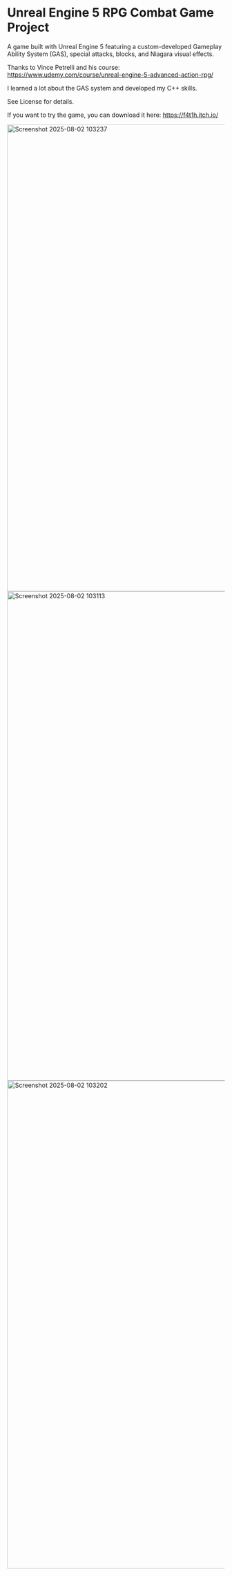 Unreal Engine 5 RPG Combat Game Project
=============================================

A game built with Unreal Engine 5 featuring a custom-developed Gameplay Ability System (GAS),
special attacks, blocks, and Niagara visual effects.

Thanks to Vince Petrelli and his course:
https://www.udemy.com/course/unreal-engine-5-advanced-action-rpg/

I learned a lot about the GAS system and developed my C++ skills.

See License for details.

If you want to try the game, you can download it here: https://f4t1h.itch.io/

<img width="1919" height="1080" alt="Screenshot 2025-08-02 103237" src="https://github.com/user-attachments/assets/743a17f5-4989-45b9-a693-ecfc404602c2" />
<img width="1919" height="1132" alt="Screenshot 2025-08-02 103113" src="https://github.com/user-attachments/assets/6619e6ca-ef7e-41e0-bc2d-41a65161714d" />
<img width="1919" height="1129" alt="Screenshot 2025-08-02 103202" src="https://github.com/user-attachments/assets/79bce0e8-a4f1-4659-8c50-5f9208ff8c13" />
